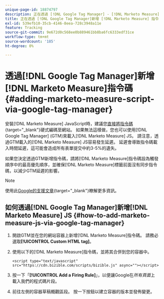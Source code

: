 ```yaml
---
unique-page-id: 18874797
description: 正在透過 [!DNL Google Tag Manager] - [!DNL Marketo Measure]新增 [!DNL Marketo Measure] 指令碼
title: 正在透過 [!DNL Google Tag Manager]新增 [!DNL Marketo Measure] 指令碼
exl-id: 539efb10-35cb-4146-8eea-728c3948a11e
feature: Tracking
source-git-commit: 9e672d0c568ee0b889461bb8ba6fc6333edf31ce
workflow-type: tm+mt
source-wordcount: '185'
ht-degree: 0%

---
```


# 透過[!DNL Google Tag Manager]新增[!DNL Marketo Measure]指令碼 {#adding-marketo-measure-script-via-google-tag-manager}

安裝[!DNL Marketo Measure] JavaScript時，建議您[直接將指令碼](/help/marketo-measure-tracking/setting-up-tracking/adding-marketo-measure-script.md){target="_blank"}硬式編碼至網站。 如果無法這樣做，您也可以使用[!DNL Google Tag Manager] (GTM)來載入[!DNL Marketo Measure] JS。 請注意，透過GTM載入的[!DNL Marketo Measure] JS容易發生延遲。 延遲會導致指令碼載入時間延遲，這可能會造成所有表單提交中約3-5%的遺失。

如果您決定透過GTM新增指令碼，請將[!DNL Marketo Measure]指令碼設為觸發順序中的最高優先順序，並確保[!DNL Marketo Measure]標籤前面沒有同步指令碼，以減少GTM延遲的影響。

>[!NOTE]
>
>使用此[Google的支援文章](https://support.google.com/tagmanager/answer/2772421?hl=en){target="_blank"}瞭解更多資訊。

## 如何透過[!DNL Google Tag Manager]新增[!DNL Marketo Measure] JS {#how-to-add-marketo-measure-js-via-google-tag-manager}

1. 開啟GTM並在您的網站容器上新增[!DNL Marketo Measure]指令碼。 請務必選取&#x200B;**[!UICONTROL Custom HTML tag]**。

1. 使用以下的[!DNL Marketo Measure]指令碼，並將其合併到您的容器中。

   `<script type="text/javascript" src="https://cdn.bizible.com/scripts/bizible.js" async=""></script>`

1. 按一下「**[!UICONTROL Add a Firing Rule]**」，以便讓Google在&#x200B;*所有頁面*&#x200B;上載入我們的程式碼片段。

1. 前往左側的容器草稿概觀區段。 按一下按鈕以建立容器的版本並發佈變更。

